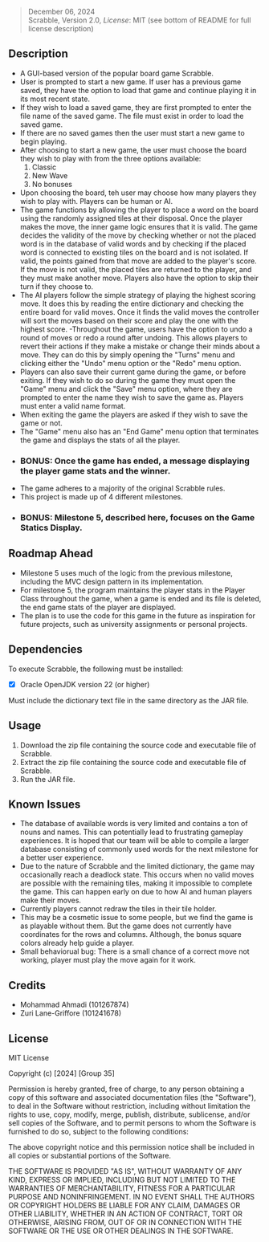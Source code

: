 >December 06, 2024\
Scrabble, Version 2.0, *License*: MIT (see bottom of README for full license description)

## Description
- A GUI-based version of the popular board game Scrabble.
- User is prompted to start a new game. If user has a previous game saved, they have the option to load that game and continue playing it in its most recent state.
- If they wish to load a saved game, they are first prompted to enter the file name of the saved game. The file must exist in order to load the saved game.
- If there are no saved games then the user must start a new game to begin playing.
- After choosing to start a new game, the user must choose the board they wish to play with from the three options available:
  1. Classic
  2. New Wave
  3. No bonuses
- Upon choosing the board, teh user may choose how many players they wish to play with. Players can be human or AI.
- The game functions by allowing the player to place a word on the board using the randomly assigned tiles at their disposal. Once the player makes the move, the inner game logic ensures that it is valid. The game decides the validity of the move by checking whether or not the placed word is in the database of valid words and by checking if the placed word is connected to existing tiles on the board and is not isolated. If valid, the points gained from that move are added to the player's score. If the move is not valid, the placed tiles are returned to the player, and they must make another move. Players also have the option to skip their turn if they choose to. 
- The AI players follow the simple strategy of playing the highest scoring move. It does this by reading the entire dictionary and checking the entire board for valid moves. Once it finds the valid moves the controller will sort the moves based on their score and play the one with the highest score.
-Throughout the game, users have the option to undo a round of moves or redo a round after undoing. This allows players to revert their actions if they make a mistake or change their minds about a move. They can do this by simply opening the "Turns" menu and clicking either the "Undo" menu option or the "Redo" menu option.
- Players can also save their current game during the game, or before exiting. If they wish to do so during the game they must open the "Game" menu and click the "Save" menu option, where they are prompted to enter the name they wish to save the game as. Players must enter a valid name format.
- When exiting the game the players are asked if they wish to save the game or not.
- The "Game" menu also has an "End Game" menu option that terminates the game and displays the stats of all the player.
- ### BONUS: Once the game has ended, a message displaying the player game stats and the winner.
- The game adheres to a majority of the original Scrabble rules.
- This project is made up of 4 different milestones.
- ### BONUS: Milestone 5, described here, focuses on the Game Statics Display.
  
## Roadmap Ahead
- Milestone 5 uses much of the logic from the previous milestone, including the MVC design pattern in its implementation. 
- For milestone 5, the program maintains the player stats in the Player Class throughout the game, when a game is ended and its file is deleted, the end game stats of the player are displayed.
- The plan is to use the code for this game in the future as inspiration for future projects, such as university assignments or personal projects.
  
## Dependencies

To execute Scrabble, the following must be installed:
- [x] Oracle OpenJDK version 22 (or higher)

Must include the dictionary text file in the same directory as the JAR file.

## Usage
1. Download the zip file containing the source code and executable file of Scrabble.
2. Extract the zip file containing the source code and executable file of Scrabble.
3. Run the JAR file.

## Known Issues

- The database of available words is very limited and contains a ton of nouns and names. This can potentially lead to frustrating gameplay experiences. It is hoped that our team will be able to compile a larger database consisting of commonly used words for the next milestone for a better user experience.
- Due to the nature of Scrabble and the limited dictionary, the game may occasionally reach a deadlock state. This occurs when no valid moves are possible with the remaining tiles, making it impossible to complete the game. This can happen early on due to how AI and human players make their moves.
- Currently players cannot redraw the tiles in their tile holder. 
- This may be a cosmetic issue to some people, but we find the game is as playable without them. But the game does not currently have coordinates for the rows and columns. Although, the bonus square colors already help guide a player.
- Small behaviorual bug: There is a small chance of a correct move not working, player must play the move again for it work.
## Credits

- Mohammad Ahmadi (101267874)
- Zuri Lane-Griffore (101241678)

## License

MIT License

Copyright (c) [2024] [Group 35]

Permission is hereby granted, free of charge, to any person obtaining a copy
of this software and associated documentation files (the "Software"), to deal
in the Software without restriction, including without limitation the rights
to use, copy, modify, merge, publish, distribute, sublicense, and/or sell
copies of the Software, and to permit persons to whom the Software is
furnished to do so, subject to the following conditions:

The above copyright notice and this permission notice shall be included in all
copies or substantial portions of the Software.

THE SOFTWARE IS PROVIDED "AS IS", WITHOUT WARRANTY OF ANY KIND, EXPRESS OR
IMPLIED, INCLUDING BUT NOT LIMITED TO THE WARRANTIES OF MERCHANTABILITY,
FITNESS FOR A PARTICULAR PURPOSE AND NONINFRINGEMENT. IN NO EVENT SHALL THE
AUTHORS OR COPYRIGHT HOLDERS BE LIABLE FOR ANY CLAIM, DAMAGES OR OTHER
LIABILITY, WHETHER IN AN ACTION OF CONTRACT, TORT OR OTHERWISE, ARISING FROM,
OUT OF OR IN CONNECTION WITH THE SOFTWARE OR THE USE OR OTHER DEALINGS IN THE
SOFTWARE.
